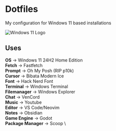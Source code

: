 # Dotfiles

My configuration for Windows 11 based installations

![Windows 11 Logo](https://upload.wikimedia.org/wikipedia/commons/e/e6/Windows_11_logo.svg)

## Uses

**OS** -> Windows 11 24H2 Home Edition \
**Fetch** -> Fastfetch \
**Prompt** -> Oh My Posh (RIP p10k) \
**Cursor** -> Bibata Modern Ice \
**Font** -> Hack Nerd Font \
**Terminal** -> Windows Terminal \
**Filemanager** -> Windows Explorer \
**Chat** -> VenCord \
**Music** -> Youtube \
**Editor** -> VS Code/Neovim \
**Notes** -> Obsidian \
**Game Engine** -> Godot \
**Package Manager** -> Scoop \
